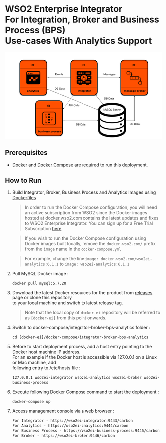 # WSO2 Enterprise Integrator <br> For Integration, Broker and Business Process (BPS) <br> Use-cases With Analytics Support

![alt tag](deployment-diagram.png)

## Prerequisites

  * [Docker](https://www.docker.com/get-docker) and [Docker Compose](https://docs.docker.com/compose/install/#install-compose) are required to run this deployment.

## How to Run

  1. Build Integrator, Broker, Business Process and Analytics Images using [Dockerfiles](../../dockerfiles/README.md)
      > In order to run the Docker Compose configuration, you will need an active subscription from WSO2 since the 
        Docker images hosted at docker.wso2.com contains the latest updates and fixes to WSO2 Enterprise Integrator. You
        can sign up for a Free Trial Subscription [here](https://wso2.com/free-trial-subscription)
            
      > If you wish to run the Docker Compose configuration using Docker images built locally, remove the `docker.wso2.com/` prefix from the `image` name In the `docker-compose.yml`
        
      > For example, change the line `image: docker.wso2.com/wso2ei-analytics:6.1.1` to `image: wso2ei-analytics:6.1.1`
  2. Pull MySQL Docker image :
     ```
     docker pull mysql:5.7.20
     ```

  3. Download the latest Docker resources for the product from [releases](https://github.com/wso2/docker-ei/releases) 
     page or clone this repository <br> to your local machine and switch to latest release tag.
     
     > Note that the local copy of `docker-ei` repository will be referred to as `[docker-ei]` from this point onwards.

  4. Switch to docker-compose/integrator-broker-bps-analytics folder :
     ```
     cd [docker-ei]/docker-compose/integrator-broker-bps-analytics
     ```

  5. Before to start deployment process, add a host entry pointing to the Docker host machine IP address. <br>
     For an example if the Docker host is accessible via 127.0.0.1 on a Linux or Mac machine, add <br>
     following entry to /etc/hosts file :
     ```
     127.0.0.1 wso2ei-integrator wso2ei-analytics wso2ei-broker wso2ei-business-process
     ```
          
  6. Execute following Docker Compose command to start the deployment :
     ```
     docker-compose up
     ```
     
  7. Access management console via a web browser :
     ```
     For Integrator - https://wso2ei-integrator:9443/carbon
     For Analytics - https://wso2ei-analytics:9444/carbon
     For Business Process - https://wso2ei-business-process:9445/carbon
     For Broker - https://wso2ei-broker:9446/carbon
     ```

